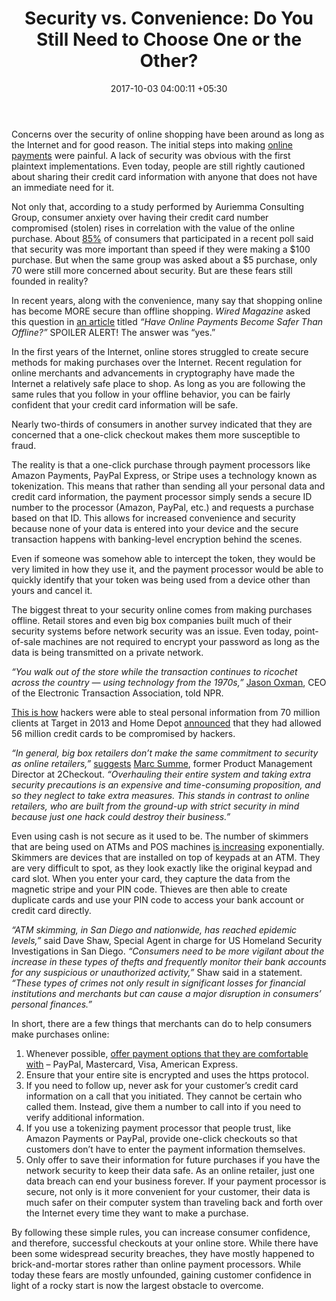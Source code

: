 ﻿---
title: 'Security vs. Convenience: Do You Still Need to Choose One or the Other?'
date: 2017-10-03 04:00:11 +05:30
categories:
- Commerce
- Insights
- Security
tags:
- Asia
- Convenience
- Europe
- insights
- Security
- US
layout: post
type: post
status: publish
category:
- Commerce
- Insights
- Security
Markets:
- Asia
- Convenience
- Europe
- insights
- Security
- US
Person: Artem Tymoshenko
---

<p>Concerns over the security of online shopping have been around as long as the Internet and for good reason. The initial steps into making <a href="https://letstalkpayments.com/around-the-world-in-one-infographic-online-payments/">online payments</a> were painful. A lack of security was obvious with the first plaintext implementations. Even today, people are still rightly cautioned about sharing their credit card information with anyone that does not have an immediate need for it.</p>
<p>Not only that, according to a study performed by Auriemma Consulting Group, consumer anxiety over having their credit card number compromised (stolen) rises in correlation with the value of the online purchase. About <a href="http://www.acg.net/worries-about-payment-card-fraud-mounting-among-us-consumers-according-to-auriemma-consulting-group/">85%</a> of consumers that participated in a recent poll said that security was more important than speed if they were making a $100 purchase. But when the same group was asked about a $5 purchase, only 70 were still more concerned about security. But are these fears still founded in reality?</p>
<p>In recent years, along with the convenience, many say that shopping online has become MORE secure than offline shopping. <em>Wired Magazine</em> asked this question in <a href="https://www.wired.com/insights/2014/12/have-online-payments-become-safer-than-offline/">an article</a> titled <i>“Have Online Payments Become Safer Than Offline?”</i> SPOILER ALERT! The answer was “yes.” </p>
<p>In the first years of the Internet, online stores struggled to create secure methods for making purchases over the Internet. Recent regulation for online merchants and advancements in cryptography have made the Internet a relatively safe place to shop. As long as you are following the same rules that you follow in your offline behavior, you can be fairly confident that your credit card information will be safe.</p>
<p>Nearly two-thirds of consumers in another survey indicated that they are concerned that a one-click checkout makes them more susceptible to fraud.</p>
<p>The reality is that a one-click purchase through payment processors like Amazon Payments, PayPal Express, or Stripe uses a technology known as tokenization. This means that rather than sending all your personal data and credit card information, the payment processor simply sends a secure ID number to the processor (Amazon, PayPal, etc.) and requests a purchase based on that ID. This allows for increased convenience and security because none of your data is entered into your device and the secure transaction happens with banking-level encryption behind the scenes.</p>
<p>Even if someone was somehow able to intercept the token, they would be very limited in how they use it, and the payment processor would be able to quickly identify that your token was being used from a device other than yours and cancel it.</p>
<p>The biggest threat to your security online comes from making purchases offline. Retail stores and even big box companies built much of their security systems before network security was an issue. Even today, point-of-sale machines are not required to encrypt your password as long as the data is being transmitted on a private network. </p>
<p><i>“You walk out of the store while the transaction continues to ricochet across the country — using technology from the 1970s,” </i><a href="https://www.linkedin.com/in/joxman/">Jason Oxman</a>, CEO of the Electronic Transaction Association, told NPR. </p>
<p><a href="http://www.washingtonpost.com/business/economy/target-says-70-million-customers-were-hit-by-dec-data-breach-more-than-first-reported/2014/01/10/0ada1026-79fe-11e3-8963-b4b654bcc9b2_story.html">This is how</a> hackers were able to steal personal information from 70 million clients at Target in 2013 and Home Depot <a href="http://www.wsj.com/articles/home-depot-breach-bigger-than-targets-1411073571">announced</a> that they had allowed 56 million credit cards to be compromised by hackers. </p>
<p><i>“In general, big box retailers don’t make the same commitment to security as online retailers,”</i> <a href="https://www.wired.com/insights/2014/12/have-online-payments-become-safer-than-offline/">suggests</a> <a href="https://www.linkedin.com/in/marc-summe-15b3293/">Marc Summe</a>, former Product Management Director at 2Checkout. <i>“Overhauling their entire system and taking extra security precautions is an expensive and time-consuming proposition, and so they neglect to take extra measures. This stands in contrast to online retailers, who are built from the ground-up with strict security in mind because just one hack could destroy their business.”</i></p>
<p>Even using cash is not secure as it used to be. The number of skimmers that are being used on ATMs and POS machines <a href="http://www.sandiegouniontribune.com/sdut-atm-skimming-arrest-alkhateeb-2016apr03-htmlstory.html">is increasing</a> exponentially. Skimmers are devices that are installed on top of keypads at an ATM. They are very difficult to spot, as they look exactly like the original keypad and card slot. When you enter your card, they capture the data from the magnetic stripe and your PIN code. Thieves are then able to create duplicate cards and use your PIN code to access your bank account or credit card directly. </p>
<p><i>“ATM skimming, in San Diego and nationwide, has reached epidemic levels,”</i> said Dave Shaw, Special Agent in charge for US Homeland Security Investigations in San Diego. <i>“Consumers need to be more vigilant about the increase in these types of thefts and frequently monitor their bank accounts for any suspicious or unauthorized activity,”</i> Shaw said in a statement. <i>“These types of crimes not only result in significant losses for financial institutions and merchants but can cause a major disruption in consumers’ personal finances.”</i></p>
<p>In short, there are a few things that merchants can do to help consumers make purchases online:</p>
<ol>
<li style="font-weight: 400;">Whenever possible, <a href="https://letstalkpayments.com/what-do-more-payment-options-mean-and-why-online-retailers-need-to-have-them/">offer payment options that they are comfortable with</a> – PayPal, Mastercard, Visa, American Express. </li>
<li style="font-weight: 400;">Ensure that your entire site is encrypted and uses the https protocol.</li>
<li style="font-weight: 400;">If you need to follow up, never ask for your customer’s credit card information on a call that you initiated. They cannot be certain who called them. Instead, give them a number to call into if you need to verify additional information.</li>
<li style="font-weight: 400;">If you use a tokenizing payment processor that people trust, like Amazon Payments or PayPal, provide one-click checkouts so that customers don’t have to enter the payment information themselves.</li>
<li style="font-weight: 400;">Only offer to save their information for future purchases if you have the network security to keep their data safe. As an online retailer, just one data breach can end your business forever. If your payment processor is secure, not only is it more convenient for your customer, their data is much safer on their computer system than traveling back and forth over the Internet every time they want to make a purchase.</li>
</ol>
<p>By following these simple rules, you can increase consumer confidence, and therefore, successful checkouts at your online store. While there have been some widespread security breaches, they have mostly happened to brick-and-mortar stores rather than online payment processors. While today these fears are mostly unfounded, gaining customer confidence in light of a rocky start is now the largest obstacle to overcome.</p>
